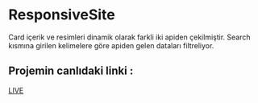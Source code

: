 # ResponsiveSite
Card içerik ve resimleri dinamik olarak farkli iki apiden çekilmiştir.
Search kısmına girilen kelimelere göre apiden gelen dataları filtreliyor.
## Projemin canlıdaki linki :

[LIVE](https://rumeysayuk.github.io/ResponsiveSite/)
